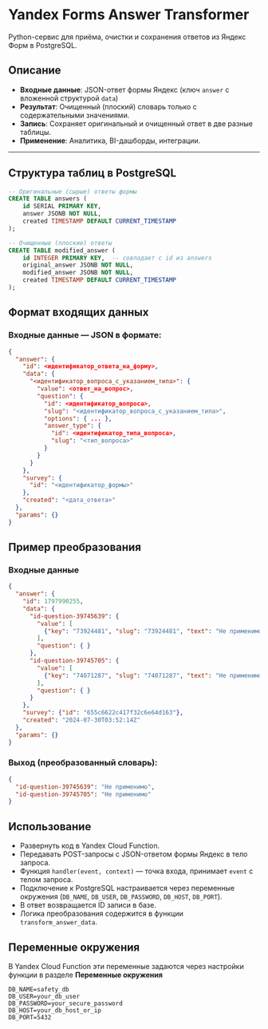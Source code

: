 # Yandex Forms Answer Transformer

Python-сервис для приёма, очистки и сохранения ответов из Яндекс Форм в PostgreSQL.

## Описание

- **Входные данные**: JSON-ответ формы Яндекс (ключ `answer` с вложенной структурой `data`)  
- **Результат**: Очищенный (плоский) словарь только с содержательными значениями.  
- **Запись**: Сохраняет оригинальный и очищенный ответ в две разные таблицы.  
- **Применение**: Аналитика, BI-дашборды, интеграции.

---

## Структура таблиц в PostgreSQL

```sql
-- Оригинальные (сырые) ответы формы
CREATE TABLE answers (
    id SERIAL PRIMARY KEY,
    answer JSONB NOT NULL,
    created TIMESTAMP DEFAULT CURRENT_TIMESTAMP
);

-- Очищенные (плоские) ответы
CREATE TABLE modified_answer (
    id INTEGER PRIMARY KEY,  -- совпадает с id из answers
    original_answer JSONB NOT NULL,
    modified_answer JSONB NOT NULL,
    created TIMESTAMP DEFAULT CURRENT_TIMESTAMP
);
```

## Формат входящих данных

### Входные данные — JSON в формате:

```json
{
  "answer": {
    "id": <идентификатор_ответа_на_форму>,
    "data": {
      "<идентификатор_вопроса_с_указанием_типа>": {
        "value": <ответ_на_вопрос>,
        "question": {
          "id": <идентификатор_вопроса>,
          "slug": "<идентификатор_вопроса_с_указанием_типа>",
          "options": { ... },
          "answer_type": {
            "id": <идентификатор_типа_вопроса>,
            "slug": "<тип_вопроса>"
          }
        }
      }
    },
    "survey": {
      "id": "<идентификатор_формы>"
    },
    "created": "<дата_ответа>"
  },
  "params": {}
}
```

## Пример преобразования

### Входные данные

```json
{
  "answer": {
    "id": 1797990255,
    "data": {
      "id-question-39745639": {
        "value": [
          {"key": "73924481", "slug": "73924481", "text": "Не применимо"}
        ],
        "question": { }
      },
      "id-question-39745705": {
        "value": [
          {"key": "74071287", "slug": "74071287", "text": "Не применимо"}
        ],
        "question": { }
      }
    },
    "survey": {"id": "655c6622c417f32c6e64d163"},
    "created": "2024-07-30T03:52:14Z"
  },
  "params": {}
}
```

### Выход (преобразованный словарь):

```json
{
  "id-question-39745639": "Не применимо",
  "id-question-39745705": "Не применимо"
}
```

## Использование

- Развернуть код в Yandex Cloud Function.  
- Передавать POST-запросы с JSON-ответом формы Яндекс в тело запроса.  
- Функция `handler(event, context)` — точка входа, принимает `event` с телом запроса.  
- Подключение к PostgreSQL настраивается через переменные окружения (`DB_NAME`, `DB_USER`, `DB_PASSWORD`, `DB_HOST`, `DB_PORT`).  
- В ответ возвращается ID записи в базе.  
- Логика преобразования содержится в функции `transform_answer_data`.

## Переменные окружения
В Yandex Cloud Function эти переменные задаются через настройки функции в разделе **Переменные окружения**

```
DB_NAME=safety_db
DB_USER=your_db_user
DB_PASSWORD=your_secure_password
DB_HOST=your_db_host_or_ip
DB_PORT=5432
```

